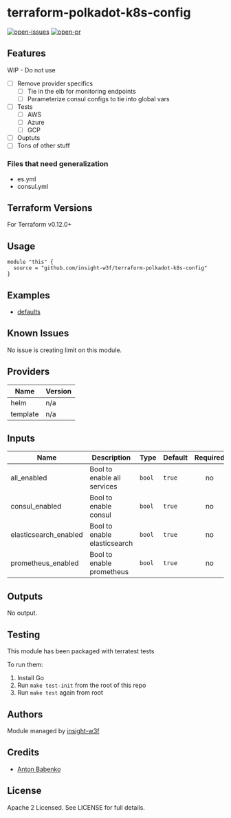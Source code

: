 # terraform-polkadot-k8s-config

[![open-issues](https://img.shields.io/github/issues-raw/insight-w3f/terraform-polkadot-k8s-config?style=for-the-badge)](https://github.com/insight-w3f/terraform-polkadot-k8s-config/issues)
[![open-pr](https://img.shields.io/github/issues-pr-raw/insight-w3f/terraform-polkadot-k8s-config?style=for-the-badge)](https://github.com/insight-w3f/terraform-polkadot-k8s-config/pulls)

## Features

WIP - Do not use 

- [ ] Remove provider specifics
    - [ ] Tie in the elb for monitoring endpoints 
    - [ ] Parameterize consul configs to tie into global vars 

- [ ] Tests 
    - [ ] AWS
    - [ ] Azure
    - [ ] GCP
         
- [ ] Ouptuts 
- [ ] Tons of other stuff

### Files that need generalization 

- es.yml
- consul.yml

## Terraform Versions

For Terraform v0.12.0+

## Usage

```hcl-terraform
module "this" {
  source = "github.com/insight-w3f/terraform-polkadot-k8s-config"
}
```
## Examples

- [defaults](https://github.com/insight-w3f/terraform-polkadot-k8s-config/tree/master/examples/defaults)

## Known  Issues
No issue is creating limit on this module.

<!-- BEGINNING OF PRE-COMMIT-TERRAFORM DOCS HOOK -->
## Providers

| Name | Version |
|------|---------|
| helm | n/a |
| template | n/a |

## Inputs

| Name | Description | Type | Default | Required |
|------|-------------|------|---------|:-----:|
| all\_enabled | Bool to enable all services | `bool` | `true` | no |
| consul\_enabled | Bool to enable consul | `bool` | `true` | no |
| elasticsearch\_enabled | Bool to enable elasticsearch | `bool` | `true` | no |
| prometheus\_enabled | Bool to enable prometheus | `bool` | `true` | no |

## Outputs

No output.

<!-- END OF PRE-COMMIT-TERRAFORM DOCS HOOK -->

## Testing
This module has been packaged with terratest tests

To run them:

1. Install Go
2. Run `make test-init` from the root of this repo
3. Run `make test` again from root

## Authors

Module managed by [insight-w3f](https://github.com/insight-w3f)

## Credits

- [Anton Babenko](https://github.com/antonbabenko)

## License

Apache 2 Licensed. See LICENSE for full details.
